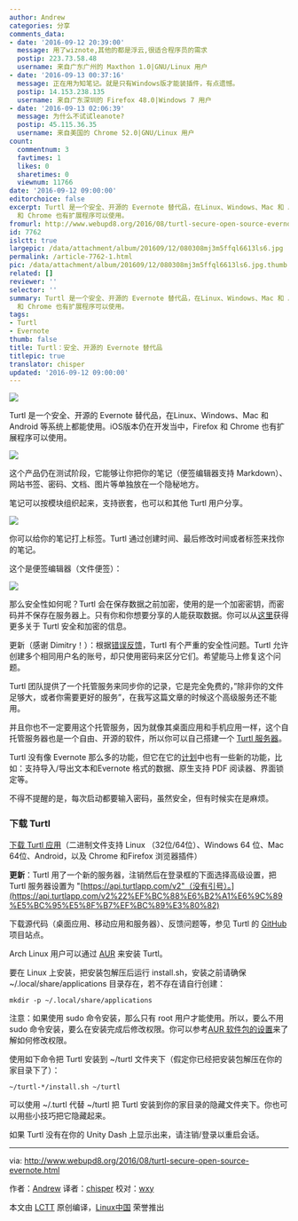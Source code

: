 ```yaml
---
author: Andrew
categories: 分享
comments_data:
- date: '2016-09-12 20:39:00'
  message: 用了wiznote,其他的都是浮云,很适合程序员的需求
  postip: 223.73.58.48
  username: 来自广东广州的 Maxthon 1.0|GNU/Linux 用户
- date: '2016-09-13 00:37:16'
  message: 正在用为知笔记。就是只有Windows版才能装插件，有点遗憾。
  postip: 14.153.238.135
  username: 来自广东深圳的 Firefox 48.0|Windows 7 用户
- date: '2016-09-13 02:06:39'
  message: 为什么不试试leanote?
  postip: 45.115.36.35
  username: 来自美国的 Chrome 52.0|GNU/Linux 用户
count:
  commentnum: 3
  favtimes: 1
  likes: 0
  sharetimes: 0
  viewnum: 11766
date: '2016-09-12 09:00:00'
editorchoice: false
excerpt: Turtl 是一个安全、开源的 Evernote 替代品，在Linux、Windows、Mac 和 Android 等系统上都能使用。iOS版本仍在开发当中，Firefox
  和 Chrome 也有扩展程序可以使用。
fromurl: http://www.webupd8.org/2016/08/turtl-secure-open-source-evernote.html
id: 7762
islctt: true
largepic: /data/attachment/album/201609/12/080308mj3m5ffql6613ls6.jpg
permalink: /article-7762-1.html
pic: /data/attachment/album/201609/12/080308mj3m5ffql6613ls6.jpg.thumb.jpg
related: []
reviewer: ''
selector: ''
summary: Turtl 是一个安全、开源的 Evernote 替代品，在Linux、Windows、Mac 和 Android 等系统上都能使用。iOS版本仍在开发当中，Firefox
  和 Chrome 也有扩展程序可以使用。
tags:
- Turtl
- Evernote
thumb: false
title: Turtl：安全、开源的 Evernote 替代品
titlepic: true
translator: chisper
updated: '2016-09-12 09:00:00'
---
```


![](/data/attachment/album/201609/12/080308mj3m5ffql6613ls6.jpg)


Turtl 是一个安全、开源的 Evernote 替代品，在Linux、Windows、Mac 和 Android 等系统上都能使用。iOS版本仍在开发当中，Firefox 和 Chrome 也有扩展程序可以使用。


![](/data/attachment/album/201609/12/075840kob8uznnnz9innbv.png)


这个产品仍在测试阶段，它能够让你把你的笔记（便签编辑器支持 Markdown）、网站书签、密码、文档、图片等单独放在一个隐秘地方。


笔记可以按模块组织起来，支持嵌套，也可以和其他 Turtl 用户分享。


![](/data/attachment/album/201609/12/075901toswuvp9uuwunrsh.png)


你可以给你的笔记打上标签。Turtl 通过创建时间、最后修改时间或者标签来找你的笔记。


这个是便签编辑器（文件便签）：


![](/data/attachment/album/201609/12/075924wxmzkgfk8gxfddfe.png)


那么安全性如何呢？Turtl 会在保存数据之前加密，使用的是一个加密密钥，而密码并不保存在服务器上。只有你和你想要分享的人能获取数据。你可以从[这里](https://turtl.it/docs/security/)获得更多关于 Turtl 安全和加密的信息。


更新（感谢 Dimitry！）：根据[错误反馈](https://github.com/turtl/api/issues/20)，Turtl 有个严重的安全性问题。Turtl 允许创建多个相同用户名的账号，却只使用密码来区分它们。希望能马上修复这个问题。


Turtl 团队提供了一个托管服务来同步你的记录，它是完全免费的，”除非你的文件足够大，或者你需要更好的服务”，在我写这篇文章的时候这个高级服务还不能用。


并且你也不一定要用这个托管服务，因为就像其桌面应用和手机应用一样，这个自托管服务器也是一个自由、开源的软件，所以你可以自己搭建一个 [Turtl 服务器](https://turtl.it/docs/server/)。


Turtl 没有像 Evernote 那么多的功能，但它在它的[计划](https://trello.com/b/yIQGkHia/turtl-product-dev)中也有一些新的功能，比如：支持导入/导出文本和Evernote 格式的数据、原生支持 PDF 阅读器、界面锁定等。


不得不提醒的是，每次启动都要输入密码，虽然安全，但有时候实在是麻烦。


### 下载 Turtl


[下载 Turtl 应用](https://turtl.it/download/)（二进制文件支持 Linux （32位/64位）、Windows 64 位、Mac 64位、Android，以及 Chrome 和Firefox 浏览器插件）


**更新**：Turtl 用了一个新的服务器，注销然后在登录框的下面选择高级设置，把 Turtl 服务器设置为 "[https://api.turtlapp.com/v2"（没有引号）。](https://api.turtlapp.com/v2%22%EF%BC%88%E6%B2%A1%E6%9C%89%E5%BC%95%E5%8F%B7%EF%BC%89%E3%80%82)


下载源代码（桌面应用、移动应用和服务器）、反馈问题等，参见 Turtl 的 [GitHub](https://github.com/turtl) 项目站点。


Arch Linux 用户可以通过 [AUR](https://aur.archlinux.org/packages/turtl/) 来安装 Turtl。


要在 Linux 上安装，把安装包解压后运行 install.sh，安装之前请确保 ~/.local/share/applications 目录存在，若不存在请自行创建：



```
mkdir -p ~/.local/share/applications

```

注意：如果使用 sudo 命令安装，那么只有 root 用户才能使用。所以，要么不用 sudo 命令安装，要么在安装完成后修改权限。你可以参考[AUR 软件包的设置](https://aur.archlinux.org/cgit/aur.git/tree/PKGBUILD?h=turtl)来了解如何修改权限。


使用如下命令把 Turtl 安装到 ~/turtl 文件夹下（假定你已经把安装包解压在你的家目录下了）：



```
~/turtl-*/install.sh ~/turtl

```

可以使用 ~/.turtl 代替 ~/turtl 把 Turtl 安装到你的家目录的隐藏文件夹下。你也可以用些小技巧把它隐藏起来。


如果 Turtl 没有在你的 Unity Dash 上显示出来，请注销/登录以重启会话。




---


via: <http://www.webupd8.org/2016/08/turtl-secure-open-source-evernote.html>


作者：[Andrew](http://www.webupd8.org/p/about.html) 译者：[chisper](https://github.com/chisper) 校对：[wxy](https://github.com/wxy)


本文由 [LCTT](https://github.com/LCTT/TranslateProject) 原创编译，[Linux中国](https://linux.cn/) 荣誉推出